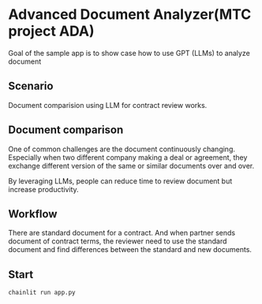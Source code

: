 # Advanced Document Analyzer(MTC project ADA)

Goal of the sample app is to show case how to use GPT (LLMs) to analyze document

## Scenario

Document comparision using LLM for contract review works.

## Document comparison

One of common challenges are the document continuously changing. Especially when two different company making a deal or agreement, they exchange different version of the same or similar documents over and over.

By leveraging LLMs, people can reduce time to review document but increase productivity.

## Workflow

There are standard document for a contract. And when partner sends document of contract terms, the reviewer need to use the standard document and find differences between the standard and new documents.

## Start

```bash
chainlit run app.py
```
